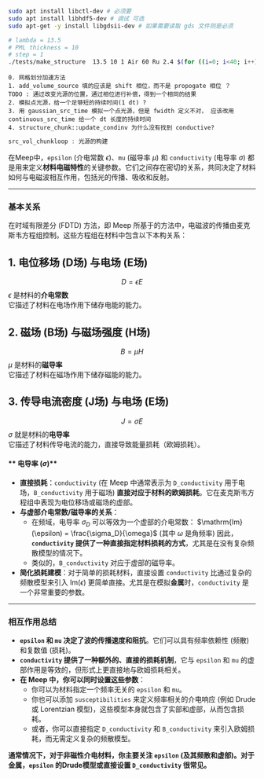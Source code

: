 ``` bash
sudo apt install libctl-dev # 必须要
sudo apt install libhdf5-dev # 调试 可选
sudo apt-get -y install libgdsii-dev # 如果需要读取 gds 文件则是必须
```

``` bash
# lambda = 13.5
# PML thickness = 10
# step = 1
./tests/make_structure  13.5 10 1 Air 60 Ru 2.4 $(for ((i=0; i<40; i++)); do echo Si 4 Mo 2.8; done) LTEM 104
```


``` 问题
0. 网格划分加速方法
1. add_volume_source 填的应该是 shift 相位，而不是 propogate 相位 ？
TODO : 通过改变光源的位置，通过相位进行补偿，得到一个相同的结果
2. 模拟点光源，给一个足够短的持续时间(1 dt) ? 
3. 用 gaussian_src_time 模拟一个点光源，但是 fwidth 定义不对， 应该改用 continuous_src_time 给一个 dt 长度的持续时间
4. structure_chunk::update_condinv 为什么没有找到 conductive?
```

```c++
src_vol_chunkloop : 光源的构建
```


在Meep中，`epsilon` (介电常数 $\epsilon$)、`mu` (磁导率 $\mu$) 和 `conductivity` (电导率 $\sigma$) 都是用来定义**材料电磁特性**的关键参数。它们之间存在密切的关系，共同决定了材料如何与电磁波相互作用，包括光的传播、吸收和反射。

---

### **基本关系**

在时域有限差分 (FDTD) 方法，即 Meep 所基于的方法中，电磁波的传播由麦克斯韦方程组控制。这些方程组在材料中包含以下本构关系：

## 1. 电位移场 (D场) 与电场 (E场)

$$D = \epsilon E$$
$\epsilon$ 是材料的**介电常数**  
它描述了材料在电场作用下储存电能的能力。

## 2. 磁场 (B场) 与磁场强度 (H场)
$$B = \mu H$$
$\mu$ 是材料的**磁导率**  
它描述了材料在磁场作用下储存磁能的能力。


## 3. 传导电流密度 (J场) 与电场 (E场)
$$J = \sigma E$$
$\sigma$ 就是材料的**电导率**  
它描述了材料传导电流的能力，直接导致能量损耗（欧姆损耗）。


#### ** 电导率 ($\sigma$)**

* **直接损耗**：`conductivity` (在 Meep 中通常表示为 `D_conductivity` 用于电场，`B_conductivity` 用于磁场) **直接对应于材料的欧姆损耗**。它在麦克斯韦方程组中表现为电位移场或磁场的虚部。
* **与虚部介电常数/磁导率的关系**：
    * 在频域，电导率 $\sigma_D$ 可以等效为一个虚部的介电常数：
        $\mathrm{Im}(\epsilon) = \frac{\sigma_D}{\omega}$ (其中 $\omega$ 是角频率)
        因此，**`conductivity` 提供了一种直接指定材料损耗的方式**，尤其是在没有复杂频散模型的情况下。
    * 类似的，`B_conductivity` 对应于虚部的磁导率。
* **简化损耗建模**：对于简单的损耗材料，直接设置 `conductivity` 比通过复杂的频散模型来引入 $\mathrm{Im}(\epsilon)$ 更简单直接。尤其是在模拟**金属**时，`conductivity` 是一个非常重要的参数。

---

### **相互作用总结**

* **`epsilon` 和 `mu` 决定了波的传播速度和阻抗**。它们可以具有频率依赖性 (频散) 和复数值 (损耗)。
* **`conductivity` 提供了一种额外的、直接的损耗机制**，它与 `epsilon` 和 `mu` 的虚部作用是等效的，但形式上更直接地与欧姆损耗相关。
* **在 Meep 中，你可以同时设置这些参数**：
    * 你可以为材料指定一个频率无关的 `epsilon` 和 `mu`。
    * 你也可以添加 `susceptibilities` 来定义频率相关的介电响应 (例如 Drude 或 Lorentzian 模型)，这些模型本身就包含了实部和虚部，从而包含损耗。
    * 或者，你可以直接指定 `D_conductivity` 和 `B_conductivity` 来引入欧姆损耗，而无需定义复杂的频散模型。

**通常情况下，对于非磁性介电材料，你主要关注 `epsilon` (及其频散和虚部)。对于金属，`epsilon` 的Drude模型或直接设置 `D_conductivity` 很常见。**

